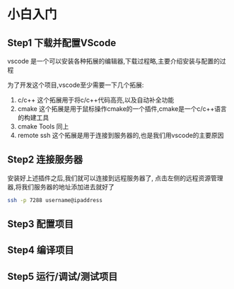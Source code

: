 # 小白入门

## Step1 下载并配置VScode

vscode 是一个可以安装各种拓展的编辑器,下载过程略,主要介绍安装与配置的过程

为了开发这个项目,vscode至少需要一下几个拓展:

1. c/c++ 这个拓展用于将c/c++代码高亮,以及自动补全功能
2. cmake 这个拓展是用于鼠标操作cmake的一个插件,cmake是一个c/c++语言的构建工具
3. cmake Tools 同上
3. remote ssh 这个拓展是用于连接到服务器的,也是我们用vscode的主要原因

## Step2 连接服务器

安装好上述插件之后,我们就可以连接到远程服务器了, 点击左侧的远程资源管理器,将我们服务器的地址添加进去就好了

```bash
ssh -p 7288 username@ipaddress
```

## Step3 配置项目



## Step4 编译项目

## Step5 运行/调试/测试项目



